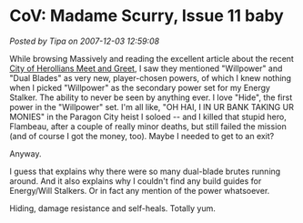 # CoV: Madame Scurry, Issue 11 baby

*Posted by Tipa on 2007-12-03 12:59:08*

While browsing Massively and reading the excellent article about the recent [City of Herollians Meet and Greet](http://www.massively.com/2007/12/03/impressions-of-the-cox-meet-n-greet/), I saw they mentioned "Willpower" and "Dual Blades" as very new, player-chosen powers, of which I knew nothing when I picked "Willpower" as the secondary power set for my Energy Stalker. The ability to never be seen by anything ever. I love "Hide", the first power in the "Willpower" set. I'm all like, "OH HAI, I IN UR BANK TAKING UR MONIES" in the Paragon City heist I soloed -- and I killed that stupid hero, Flambeau, after a couple of really minor deaths, but still failed the mission (and of course I got the money, too). Maybe I needed to get to an exit?

Anyway.

I guess that explains why there were so many dual-blade brutes running around. And it also explains why I couldn't find any build guides for Energy/Will Stalkers. Or in fact any mention of the power whatsoever.

Hiding, damage resistance and self-heals. Totally yum.

